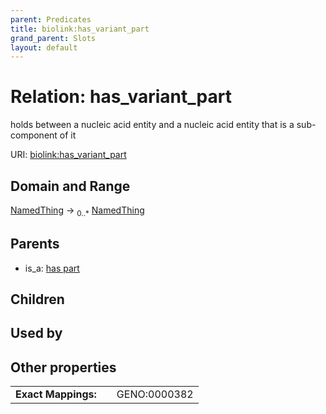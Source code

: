 ```yaml
---
parent: Predicates
title: biolink:has_variant_part
grand_parent: Slots
layout: default
---
```


# Relation: has_variant_part


holds between a nucleic acid entity and a nucleic acid entity that is a sub-component of it

URI: [biolink:has_variant_part](https://w3id.org/biolink/vocab/has_variant_part)

## Domain and Range

[NamedThing](NamedThing.md) ->  <sub>0..*</sub> [NamedThing](NamedThing.md)

## Parents

 *  is_a: [has part](has_part.md)

## Children


## Used by


## Other properties

|  |  |  |
| --- | --- | --- |
| **Exact Mappings:** | | GENO:0000382 |

